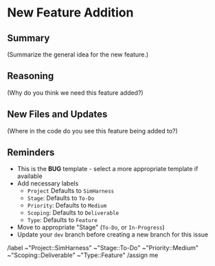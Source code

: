 # New Feature Addition

## Summary

(Summarize the general idea for the new feature.)

## Reasoning

(Why do you think we need this feature added?)

 ## New Files and Updates

(Where in the code do you see this feature being added to?)

## Reminders
- This is the **BUG** template - select a more appropriate template if available
- Add necessary labels
    - `Project` Defaults to `SimHarness`
    - `Stage`: Defaults to `To-Do`
    - `Priority`: Defaults to `Medium`
    - `Scoping`: Defaults to `Deliverable`
    - `Type`: Defaults to `Feature`
- Move to appropriate "Stage" (`To-Do`, or `In-Progress`)
- Update your `dev` branch before creating a new branch for this issue

/label ~"Project::SimHarness" ~"Stage::To-Do" ~"Priority::Medium" ~"Scoping::Deliverable" ~"Type::Feature"
/assign me

